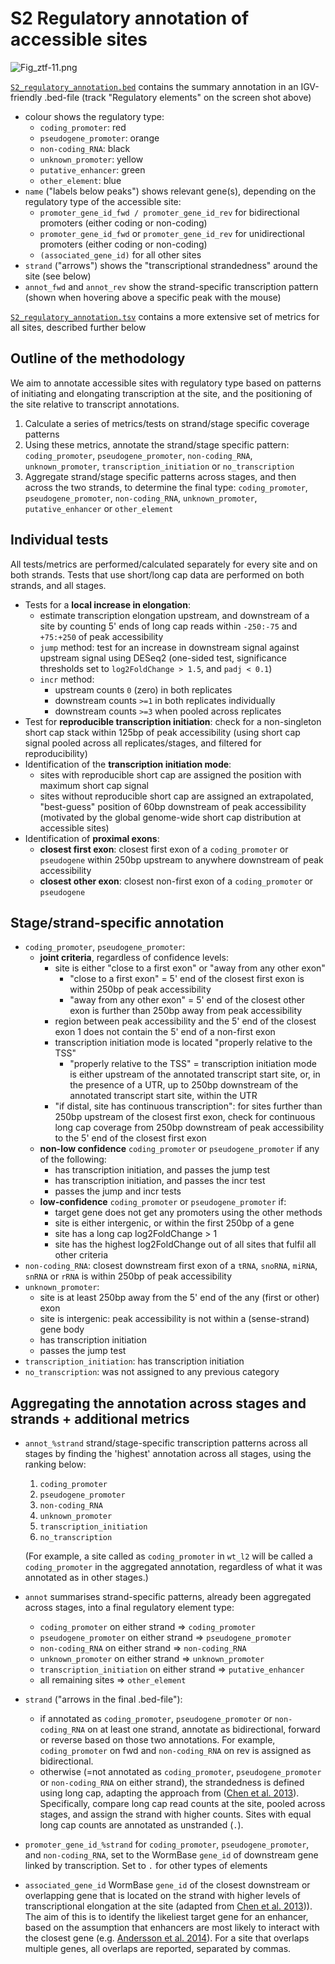 # S2 Regulatory annotation of accessible sites
![Fig_ztf-11.png](Fig_ztf-11.png)

[`S2_regulatory_annotation.bed`](S2_regulatory_annotation.bed) contains the summary annotation in an IGV-friendly .bed-file (track "Regulatory elements" on the screen shot above)
- colour shows the regulatory type:
  - `coding_promoter`: red
  - `pseudogene_promoter`: orange
  - `non-coding_RNA`: black
  - `unknown_promoter`: yellow
  - `putative_enhancer`: green
  - `other_element`: blue
- `name` ("labels below peaks") shows relevant gene(s), depending on the regulatory type of the accessible site:
  - `promoter_gene_id_fwd / promoter_gene_id_rev` for bidirectional promoters (either coding or non-coding)
  - `promoter_gene_id_fwd` or `promoter_gene_id_rev` for unidirectional promoters (either coding or non-coding)
  - `(associated_gene_id)` for all other sites
- `strand` ("arrows") shows the "transcriptional strandedness" around the site (see below)
- `annot_fwd` and `annot_rev` show the strand-specific transcription pattern (shown when hovering above a specific peak with the mouse)

[`S2_regulatory_annotation.tsv`](S2_regulatory_annotation.tsv) contains a more extensive set of metrics for all sites, described further below

## Outline of the methodology
We aim to annotate accessible sites with regulatory type based on patterns of initiating and elongating transcription at the site, and the positioning of the site relative to transcript annotations.
1. Calculate a series of metrics/tests on strand/stage specific coverage patterns
2. Using these metrics, annotate the strand/stage specific pattern: `coding_promoter`, `pseudogene_promoter`, `non-coding_RNA`, `unknown_promoter`, `transcription_initiation` or `no_transcription`
3. Aggregate strand/stage specific patterns across stages, and then across the two strands, to determine the final type: `coding_promoter`, `pseudogene_promoter`, `non-coding_RNA`, `unknown_promoter`, `putative_enhancer` or `other_element`

## Individual tests
All tests/metrics are performed/calculated separately for every site and on both strands. Tests that use short/long cap data are performed on both strands, and all stages.
- Tests for a **local increase in elongation**:
  - estimate transcription elongation upstream, and downstream of a site by counting 5' ends of long cap reads within `-250:-75` and `+75:+250` of peak accessibility
  -  `jump` method: test for an increase in downstream signal against upstream signal using DESeq2 (one-sided test, significance thresholds set to `log2FoldChange > 1.5`, and `padj < 0.1`)
  - `incr` method:
    - upstream counts `0` (zero) in both replicates
    - downstream counts `>=1` in both replicates individually
    - downstream counts `>=3` when pooled across replicates
- Test for **reproducible transcription initiation**: check for a non-singleton short cap stack within 125bp of peak accessibility (using short cap signal pooled across all replicates/stages, and filtered for reproducibility)
- Identification of the **transcription initiation mode**:
  - sites with reproducible short cap are assigned the position with maximum short cap signal
  - sites without reproducible short cap are assigned an extrapolated, "best-guess" position of 60bp downstream of peak accessibility (motivated by the global genome-wide short cap distribution at accessible sites)
- Identification of **proximal exons**:
  - **closest first exon**: closest first exon of a `coding_promoter` or `pseudogene` within 250bp upstream to anywhere downstream of peak accessibility
  - **closest other exon**: closest non-first exon of a `coding_promoter` or `pseudogene`

## Stage/strand-specific annotation
- `coding_promoter`, `pseudogene_promoter`:
  - **joint criteria**, regardless of confidence levels:
    - site is either "close to a first exon" or "away from any other exon"
      - "close to a first exon" = 5' end of the closest first exon is within 250bp of peak accessibility
      - "away from any other exon" = 5' end of the closest other exon is further than 250bp away from peak accessibility
    - region between peak accessibility and the 5' end of the closest exon 1 does not contain the 5' end of a non-first exon
    - transcription initiation mode is located "properly relative to the TSS"
      - "properly relative to the TSS" = transcription initiation mode is either upstream of the annotated transcript start site, or, in the presence of a UTR, up to 250bp downstream of the annotated transcript start site, within the UTR
    - "if distal, site has continuous transcription": for sites further than 250bp upstream of the closest first exon, check for continuous long cap coverage from 250bp downstream of peak accessibility to the 5' end of the closest first exon
  - **non-low confidence** `coding_promoter` or `pseudogene_promoter` if any of the following:
    - has transcription initiation, and passes the jump test
    - has transcription initiation, and passes the incr test
    - passes the jump and incr tests
  - **low-confidence** `coding_promoter` or `pseudogene_promoter` if:
    - target gene does not get any promoters using the other methods
    - site is either intergenic, or within the first 250bp of a gene
    - site has a long cap log2FoldChange > 1
    - site has the highest log2FoldChange out of all sites that fulfil all other criteria
- `non-coding_RNA`: closest downstream first exon of a `tRNA`, `snoRNA`, `miRNA`, `snRNA` or `rRNA` is within 250bp of peak accessibility
- `unknown_promoter`:
  - site is at least 250bp away from the 5' end of the any (first or other) exon
  - site is intergenic: peak accessibility is not within a (sense-strand) gene body
  - has transcription initiation
  - passes the jump test
- `transcription_initiation`: has transcription initiation
- `no_transcription`: was not assigned to any previous category

## Aggregating the annotation across stages and strands + additional metrics
- `annot_%strand` strand/stage-specific transcription patterns across all stages by finding the 'highest' annotation across all stages, using the ranking below:

  1. `coding_promoter`
  2. `pseudogene_promoter`
  3. `non-coding_RNA`
  4. `unknown_promoter`
  5. `transcription_initiation`
  6. `no_transcription`

  (For example, a site called as `coding_promoter` in `wt_l2` will be called a `coding_promoter` in the aggregated annotation, regardless of what it was annotated as in other stages.)

- `annot` summarises strand-specific patterns, already been aggregated across stages, into a final regulatory element type:
  - `coding_promoter` on either strand => `coding_promoter`
  - `pseudogene_promoter` on either strand => `pseudogene_promoter`
  - `non-coding_RNA` on either strand => `non-coding_RNA`
  - `unknown_promoter` on either strand => `unknown_promoter`
  - `transcription_initiation` on either strand => `putative_enhancer`
  - all remaining sites => `other_element`

- `strand` ("arrows in the final .bed-file"):
  - if annotated as `coding_promoter`, `pseudogene_promoter` or `non-coding_RNA` on at least one strand, annotate as bidirectional, forward or reverse based on those two annotations. For example, `coding_promoter` on fwd and `non-coding_RNA` on rev is assigned as bidirectional.
  - otherwise (=not annotated as `coding_promoter`, `pseudogene_promoter` or `non-coding_RNA` on either strand), the strandedness is defined using long cap, adapting the approach from ([Chen et al. 2013](https://doi.org/10.1101/gr.153668.112)). Specifically, compare long cap read counts at the site, pooled across stages, and assign the strand with higher counts. Sites with equal long cap counts are annotated as unstranded (`.`).

- `promoter_gene_id_%strand` for `coding_promoter`, `pseudogene_promoter`, and `non-coding_RNA`, set to the WormBase `gene_id` of downstream gene linked by transcription. Set to `.` for other types of elements

- `associated_gene_id` WormBase `gene_id` of the closest downstream or overlapping gene that is located on the strand with higher levels of transcriptional elongation at the site (adapted from [Chen et al. 2013](https://doi.org/10.1101/gr.153668.112))). The aim of this is to identify the likeliest target gene for an enhancer, based on the assumption that enhancers are most likely to interact with the closest gene (e.g. [Andersson et al. 2014](https://doi.org/10.1038/nature12787)). For a site that overlaps multiple genes, all overlaps are reported, separated by commas.
